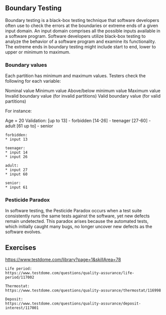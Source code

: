 ## Boundary Testing

Boundary testing is a black-box testing technique that software developers often use to check the errors at the boundaries or extreme ends of a given input domain. An input domain comprises all the possible inputs available in a software program. Software developers utilize black-box testing to analyze the behavior of a software program and examine its functionality. The extreme ends in boundary testing might include start to end, lower to upper or minimum to maximum.

### Boundary values

Each partition has minimum and maximum values. Testers check the following for each variable:

Nominal value
Minimum value
Above/below minimum value
Maximum value
Invalid boundary value (for invalid partitions)
Valid boundary value (for valid partitions)

For instance:

Age = 20
Validation:
    [up to 13] - forbidden
    [14-26] - teenager
    [27-60] - adult
    [61 up to] - senior

    forbidden:
    * input 13

    teenager:
    * input 14
    * input 26

    adult:
    * input 27
    * input 60

    senior:
    * input 61

### Pesticide Paradox

In software testing, the Pesticide Paradox occurs when a test suite consistently runs the same tests against the software, yet new defects remain undetected. This paradox arises because the automated tests, which initially caught many bugs, no longer uncover new defects as the software evolves.

## Exercises

https://www.testdome.com/library?page=1&skillArea=78

```
Life period:
https://www.testdome.com/questions/quality-assurance/life-period/117002
```
```
Thermostat:
https://www.testdome.com/questions/quality-assurance/thermostat/116998
```

```
Deposit:
https://www.testdome.com/questions/quality-assurance/deposit-interest/117001
```